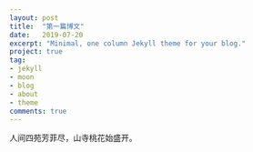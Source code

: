```yaml
---
layout: post
title:  "第一篇博文"
date:   2019-07-20
excerpt: "Minimal, one column Jekyll theme for your blog."
project: true
tag:
- jekyll 
- moon
- blog
- about
- theme
comments: true
---
```


人间四苑芳菲尽，山寺桃花始盛开。